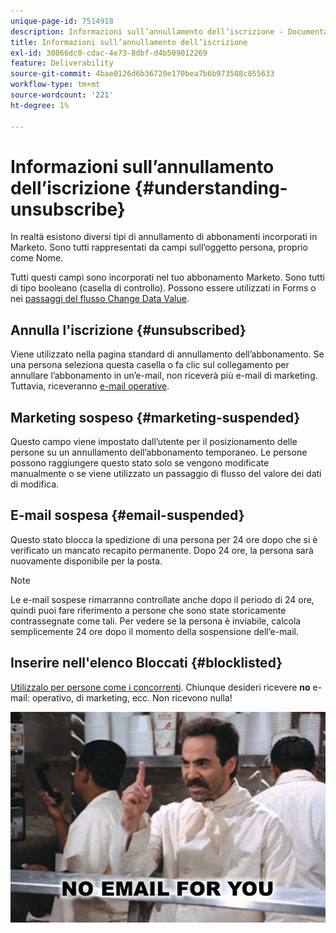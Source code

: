 ```yaml
---
unique-page-id: 7514918
description: Informazioni sull’annullamento dell’iscrizione - Documentazione di Marketo - Documentazione del prodotto
title: Informazioni sull’annullamento dell’iscrizione
exl-id: 30866dc0-cdac-4e73-8dbf-d4b509012269
feature: Deliverability
source-git-commit: 4bae0126d6b36720e170bea7b6b973508c855633
workflow-type: tm+mt
source-wordcount: '221'
ht-degree: 1%

---
```


# Informazioni sull’annullamento dell’iscrizione {#understanding-unsubscribe}

In realtà esistono diversi tipi di annullamento di abbonamenti incorporati in Marketo. Sono tutti rappresentati da campi sull’oggetto persona, proprio come Nome.

Tutti questi campi sono incorporati nel tuo abbonamento Marketo. Sono tutti di tipo booleano (casella di controllo). Possono essere utilizzati in Forms o nei [passaggi del flusso Change Data Value](/help/marketo/product-docs/core-marketo-concepts/smart-campaigns/flow-actions/change-data-value.md).

## Annulla l&#39;iscrizione {#unsubscribed}

Viene utilizzato nella pagina standard di annullamento dell’abbonamento. Se una persona seleziona questa casella o fa clic sul collegamento per annullare l’abbonamento in un’e-mail, non riceverà più e-mail di marketing. Tuttavia, riceveranno [e-mail operative](/help/marketo/product-docs/email-marketing/general/functions-in-the-editor/make-an-email-operational.md).

## Marketing sospeso {#marketing-suspended}

Questo campo viene impostato dall’utente per il posizionamento delle persone su un annullamento dell’abbonamento temporaneo. Le persone possono raggiungere questo stato solo se vengono modificate manualmente o se viene utilizzato un passaggio di flusso del valore dei dati di modifica.

## E-mail sospesa {#email-suspended}

Questo stato blocca la spedizione di una persona per 24 ore dopo che si è verificato un mancato recapito permanente. Dopo 24 ore, la persona sarà nuovamente disponibile per la posta.

>[!NOTE]
>
>Le e-mail sospese rimarranno controllate anche dopo il periodo di 24 ore, quindi puoi fare riferimento a persone che sono state storicamente contrassegnate come tali. Per vedere se la persona è inviabile, calcola semplicemente 24 ore dopo il momento della sospensione dell’e-mail.

## Inserire nell&#39;elenco Bloccati {#blocklisted}

[Utilizzalo per persone come i concorrenti](/help/marketo/product-docs/core-marketo-concepts/smart-lists-and-static-lists/managing-people-in-smart-lists/add-person-to-blocklist.md). Chiunque desideri ricevere **no** e-mail: operativo, di marketing, ecc. Non ricevono nulla!

![](assets/image2015-5-18-12-3a6-3a40.png)
